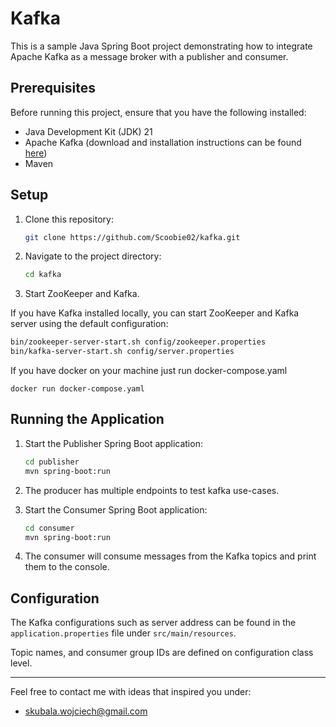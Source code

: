 # Kafka

This is a sample Java Spring Boot project demonstrating how to integrate Apache Kafka as a message broker with a publisher and consumer.

## Prerequisites

Before running this project, ensure that you have the following installed:

- Java Development Kit (JDK) 21
- Apache Kafka (download and installation instructions can be found [here](https://kafka.apache.org/downloads))
- Maven

## Setup

1. Clone this repository:

   ```bash
   git clone https://github.com/Scoobie02/kafka.git
   ```

2. Navigate to the project directory:

   ```bash
   cd kafka
   ```

3. Start ZooKeeper and Kafka. 

If you have Kafka installed locally, you can start ZooKeeper and Kafka server using the default configuration:

   ```bash
   bin/zookeeper-server-start.sh config/zookeeper.properties
   bin/kafka-server-start.sh config/server.properties
   ```

If you have docker on your machine just run docker-compose.yaml
   ```
   docker run docker-compose.yaml
   ```

## Running the Application

1. Start the Publisher Spring Boot application:

   ```bash
   cd publisher
   mvn spring-boot:run
   ```

2. The producer has multiple endpoints to test kafka use-cases. 

3. Start the Consumer Spring Boot application:

   ```bash
   cd consumer
   mvn spring-boot:run
   ```
4. The consumer will consume messages from the Kafka topics and print them to the console.

## Configuration

The Kafka configurations such as server address can be found in the `application.properties` file under `src/main/resources`.

Topic names, and consumer group IDs are defined on configuration class level.

---

Feel free to contact me with ideas that inspired you under:
- [skubala.wojciech@gmail.com](mailto:skubala.wojciech@gmail.com)